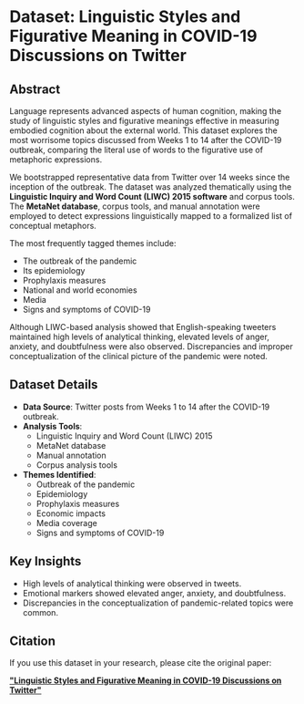 
# Dataset: Linguistic Styles and Figurative Meaning in COVID-19 Discussions on Twitter

## Abstract

Language represents advanced aspects of human cognition, making the study of linguistic styles and figurative meanings effective in measuring embodied cognition about the external world. This dataset explores the most worrisome topics discussed from Weeks 1 to 14 after the COVID-19 outbreak, comparing the literal use of words to the figurative use of metaphoric expressions. 

We bootstrapped representative data from Twitter over 14 weeks since the inception of the outbreak. The dataset was analyzed thematically using the **Linguistic Inquiry and Word Count (LIWC) 2015 software** and corpus tools. The **MetaNet database**, corpus tools, and manual annotation were employed to detect expressions linguistically mapped to a formalized list of conceptual metaphors. 

The most frequently tagged themes include:
- The outbreak of the pandemic
- Its epidemiology
- Prophylaxis measures
- National and world economies
- Media
- Signs and symptoms of COVID-19

Although LIWC-based analysis showed that English-speaking tweeters maintained high levels of analytical thinking, elevated levels of anger, anxiety, and doubtfulness were also observed. Discrepancies and improper conceptualization of the clinical picture of the pandemic were noted.

## Dataset Details

- **Data Source**: Twitter posts from Weeks 1 to 14 after the COVID-19 outbreak.
- **Analysis Tools**: 
  - Linguistic Inquiry and Word Count (LIWC) 2015
  - MetaNet database
  - Manual annotation
  - Corpus analysis tools
- **Themes Identified**:
  - Outbreak of the pandemic
  - Epidemiology
  - Prophylaxis measures
  - Economic impacts
  - Media coverage
  - Signs and symptoms of COVID-19

## Key Insights

- High levels of analytical thinking were observed in tweets.
- Emotional markers showed elevated anger, anxiety, and doubtfulness.
- Discrepancies in the conceptualization of pandemic-related topics were common.

## Citation

If you use this dataset in your research, please cite the original paper:

[**"Linguistic Styles and Figurative Meaning in COVID-19 Discussions on Twitter"**](https://pmc.ncbi.nlm.nih.gov/articles/PMC7499507/)
